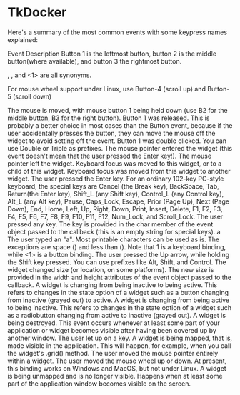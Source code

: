 # TkDocker

Here's a summary of the most common events with some keypress names explained:

Event Description
<Button-1>
Button 1 is the leftmost button, button 2 is the middle button(where available), and button 3 the rightmost button.

<Button-1>, <ButtonPress-1>, and <1> are all synonyms.

For mouse wheel support under Linux, use Button-4 (scroll up) and Button-5 (scroll down)

<B1-Motion> The mouse is moved, with mouse button 1 being held down (use B2 for the middle button, B3 for the right button).
<ButtonRelease-1> Button 1 was released. This is probably a better choice in most cases than the Button event, because if the user accidentally presses the button, they can move the mouse off the widget to avoid setting off the event.
<Double-Button-1> Button 1 was double clicked. You can use Double or Triple as prefixes.
<Enter> The mouse pointer entered the widget (this event doesn't mean that the user pressed the Enter key!).
<Leave> The mouse pointer left the widget.
<FocusIn> Keyboard focus was moved to this widget, or to a child of this widget.
<FocusOut> Keyboard focus was moved from this widget to another widget.
<Return> The user pressed the Enter key. For an ordinary 102-key PC-style keyboard, the special keys are Cancel (the Break key), BackSpace, Tab, Return(the Enter key), Shift_L (any Shift key), Control_L (any Control key), Alt_L (any Alt key), Pause, Caps_Lock, Escape, Prior (Page Up), Next (Page Down), End, Home, Left, Up, Right, Down, Print, Insert, Delete, F1, F2, F3, F4, F5, F6, F7, F8, F9, F10, F11, F12, Num_Lock, and Scroll_Lock.
<Key> The user pressed any key. The key is provided in the char member of the event object passed to the callback (this is an empty string for special keys).
a The user typed an "a". Most printable characters can be used as is. The exceptions are space (<space>) and less than (<less>). Note that 1 is a keyboard binding, while <1> is a button binding.
<Shift-Up> The user pressed the Up arrow, while holding the Shift key pressed. You can use prefixes like Alt, Shift, and Control.
<Configure> The widget changed size (or location, on some platforms). The new size is provided in the width and height attributes of the event object passed to the callback.
<Activate> A widget is changing from being inactive to being active. This refers to changes in the state option of a widget such as a button changing from inactive (grayed out) to active.
<Deactivate> A widget is changing from being active to being inactive. This refers to changes in the state option of a widget such as a radiobutton changing from active to inactive (grayed out).
<Destroy> A widget is being destroyed.
<Expose> This event occurs whenever at least some part of your application or widget becomes visible after having been covered up by another window.
<KeyRelease> The user let up on a key.
<Map> A widget is being mapped, that is, made visible in the application. This will happen, for example, when you call the widget's .grid() method.
<Motion> The user moved the mouse pointer entirely within a widget.
<MouseWheel> The user moved the mouse wheel up or down. At present, this binding works on Windows and MacOS, but not under Linux.
<Unmap> A widget is being unmapped and is no longer visible.
<Visibility> Happens when at least some part of the application window becomes visible on the screen.
